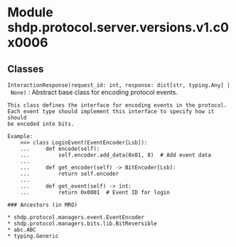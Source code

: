 Module shdp.protocol.server.versions.v1.c0x0006
===============================================

Classes
-------

`InteractionResponse(request_id: int, response: dict[str, typing.Any] | None)`
:   Abstract base class for encoding protocol events.
    
    This class defines the interface for encoding events in the protocol.
    Each event type should implement this interface to specify how it should
    be encoded into bits.
    
    Example:
        >>> class LoginEvent(EventEncoder[Lsb]):
        ...     def encode(self):
        ...         self.encoder.add_data(0x01, 8)  # Add event data
        ...     
        ...     def get_encoder(self) -> BitEncoder[Lsb]:
        ...         return self.encoder
        ...     
        ...     def get_event(self) -> int:
        ...         return 0x0001  # Event ID for login

    ### Ancestors (in MRO)

    * shdp.protocol.managers.event.EventEncoder
    * shdp.protocol.managers.bits.lib.BitReversible
    * abc.ABC
    * typing.Generic
